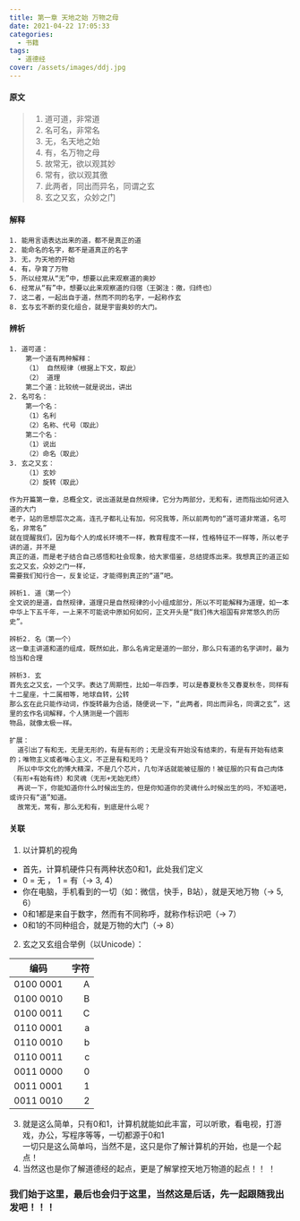 ```yaml
---
title: 第一章 天地之始 万物之母
date: 2021-04-22 17:05:33
categories:
  - 书籍
tags:
  - 道德经
cover: /assets/images/ddj.jpg
---
```

#### 原文
> 1. 道可道，非常道
> 2. 名可名，非常名
> 3. 无，名天地之始
> 4. 有，名万物之母
> 5. 故常无，欲以观其妙
> 6. 常有，欲以观其徼
> 7. 此两者，同出而异名，同谓之玄
> 8. 玄之又玄，众妙之门

#### 解释
```
1. 能用言语表达出来的道，都不是真正的道
2. 能命名的名字，都不是道真正的名字
3. 无，为天地的开始
4. 有，孕育了万物
5. 所以经常从“无”中，想要以此来观察道的奥妙
6. 经常从“有”中，想要以此来观察道的归宿（王弼注：徼，归终也）
7. 这二者，一起出自于道，然而不同的名字，一起称作玄
8. 玄与玄不断的变化组合，就是宇宙奥妙的大门。

```
#### 辨析
```
1. 道可道：
    第一个道有两种解释：
    （1） 自然规律（根据上下文，取此）
    （2） 道理
    第二个道：比较统一就是说出，讲出
2. 名可名：
    第一个名：
    （1）名利
    （2）名称、代号（取此）
    第二个名：
    （1）说出
    （2）命名（取此）
3. 玄之又玄：
    （1）玄妙
    （2）旋转（取此）

作为开篇第一章，总概全文，说出道就是自然规律，它分为两部分，无和有，进而指出如何进入道的大门
老子，站的思想层次之高，连孔子都礼让有加，何况我等，所以前两句的“道可道非常道，名可名，非常名”
就在提醒我们，因为每个人的成长环境不一样，教育程度不一样，性格特征不一样等，所以老子讲的道，并不是
真正的道，而是老子结合自己感悟和社会现象，给大家借鉴，总结提炼出来。我想真正的道正如玄之又玄，众妙之门一样，
需要我们知行合一，反复论证，才能得到真正的“道”吧。

辨析1. 道（第一个）
全文说的是道，自然规律，道理只是自然规律的小小组成部分，所以不可能解释为道理，如一本
中华上下五千年，一上来不可能说中原如何如何，正文开头是“我们伟大祖国有非常悠久的历史”。

辨析2. 名（第一个）
这一章主讲道和道的组成，既然如此，那么名肯定是道的一部分，那么只有道的名字讲时，最为恰当和合理

辨析3. 玄
首先玄之又玄，一个又字。表达了周期性，比如一年四季，可以是春夏秋冬又春夏秋冬，同样有十二星座，十二属相等，地球自转，公转
那么玄在此只能作动词，作旋转最为合适，随便说一下，“此两者，同出而异名，同谓之玄”，这里的玄作名词解释，个人猜测是一个圆形
物品，就像太极一样。

扩展：
  道引出了有和无，无是无形的，有是有形的；无是没有开始没有结束的，有是有开始有结束的；唯物主义或者唯心主义，不正是有和无吗？
  所以中华文化的博大精深，不是几个芯片，几句洋话就能被征服的！被征服的只有自己肉体（有形+有始有终）和灵魂（无形+无始无终）
  再说一下，你能知道你什么时候出生的，但是你知道你的灵魂什么时候出生的吗，不知道吧，或许只有“道”知道。
  故常无，常有，那么无和有，到底是什么呢？
```
#### 关联
1. 以计算机的视角
  * 首先，计算机硬件只有两种状态0和1，此处我们定义
  * 0 = 无 ， 1 = 有（-> 3, 4）
  * 你在电脑，手机看到的一切（如：微信，快手，B站），就是天地万物（-> 5, 6）
  * 0和1都是来自于数字，然而有不同称呼，就称作标识吧（-> 7）
  * 0和1的不同种组合，就是万物的大门（-> 8）
2. 玄之又玄组合举例（以Unicode）：

| 编码        | 字符   |
| --------   | -----:  |
| 0100 0001      | A   |
| 0100 0010       |   B   |
| 0100 0011       |    C    |
| 0110 0001      | a   |
| 0110 0010	      |   b   |
| 0110 0011       |    c    |
| 0011 0000      | 0   |
| 0011 0001	      |   1   |
| 0011 0010       |    2    |
3. 就是这么简单，只有0和1，计算机就能如此丰富，可以听歌，看电视，打游戏，办公，写程序等等，一切都源于0和1<br/>
  一切只是这么简单吗，当然不是，这只是你了解计算机的开始，也是一个起点！
4. 当然这也是你了解道德经的起点，更是了解掌控天地万物道的起点！！
！
### 我们始于这里，最后也会归于这里，当然这是后话，先一起跟随我出发吧！！！
  